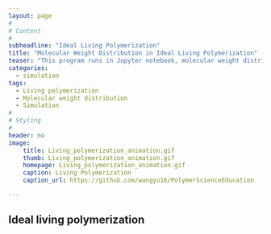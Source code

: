 ```yaml
---
layout: page
#
# Content
#
subheadline: "Ideal Living Polymerization"
title: "Molecular Weight Distribution in Ideal Living Polymerization"
teaser: "This program runs in Jupyter notebook, molecular weight distribution information in ideal living polymerization with different average chain length."
categories:
  - simulation
tags:
  - Living polymerization
  - Molecular weight distribution
  - Simulation
#
# Styling
#
header: no
image:
    title: Living_polymerization_animation.gif
    thumb: Living_polymerization_animation.gif
    homepage: Living_polymerization_animation.gif
    caption: Living Polymerization
    caption_url: https://github.com/wangyu16/PolymerScienceEducation

---
```




## Ideal living polymerization






